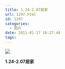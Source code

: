 ```yaml
---
title: 1.24-2.07居家
url: 1297.html
id: 1297
categories:
  - 图片
date: 2011-01-17 16:27:44
tags:
---
```


![](http://photo.guolaijie.com/rooufer/attachments/month_1101/p2011117162413.jpg)  

**1.24-2.07居家**